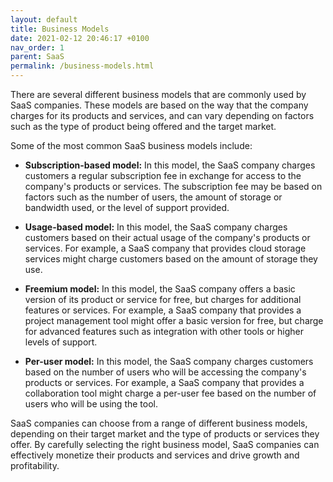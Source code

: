 ```yaml
---
layout: default
title: Business Models
date: 2021-02-12 20:46:17 +0100
nav_order: 1
parent: SaaS
permalink: /business-models.html
---
```


There are several different business models that are commonly used by SaaS companies. These models are based on the way that the company charges for its products and services, and can vary depending on factors such as the type of product being offered and the target market.

Some of the most common SaaS business models include:

- **Subscription-based model:** In this model, the SaaS company charges customers a regular subscription fee in exchange for access to the company's products or services. The subscription fee may be based on factors such as the number of users, the amount of storage or bandwidth used, or the level of support provided.

- **Usage-based model:** In this model, the SaaS company charges customers based on their actual usage of the company's products or services. For example, a SaaS company that provides cloud storage services might charge customers based on the amount of storage they use.

- **Freemium model:** In this model, the SaaS company offers a basic version of its product or service for free, but charges for additional features or services. For example, a SaaS company that provides a project management tool might offer a basic version for free, but charge for advanced features such as integration with other tools or higher levels of support.

- **Per-user model:** In this model, the SaaS company charges customers based on the number of users who will be accessing the company's products or services. For example, a SaaS company that provides a collaboration tool might charge a per-user fee based on the number of users who will be using the tool.

SaaS companies can choose from a range of different business models, depending on their target market and the type of products or services they offer. By carefully selecting the right business model, SaaS companies can effectively monetize their products and services and drive growth and profitability.
